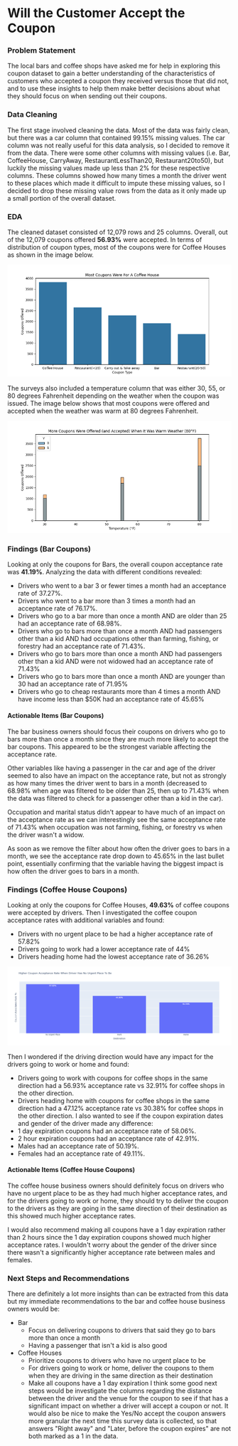 # Will the Customer Accept the Coupon

### Problem Statement
The local bars and coffee shops have asked me for help in exploring this coupon dataset to gain a better understanding of the characteristics of customers who accepted a coupon they received versus those that did not, and to use these insights to help them make better decisions about what they should focus on when sending out their coupons.
### Data Cleaning
The first stage involved cleaning the data. Most of the data was fairly clean, but there was a car column that contained 99.15% missing values. The car column was not really useful for this data analysis, so I decided to remove it from the data. There were some other columns with missing values (i.e. Bar, CoffeeHouse, CarryAway, RestaurantLessThan20, Restaurant20to50), but luckily the missing values made up less than 2% for these respective columns. These columns showed how many times a month the driver went to these places which made it difficult to impute these missing values, so I decided to drop these missing value rows from the data as it only made up a small portion of the overall dataset.
### EDA
The cleaned dataset consisted of 12,079 rows and 25 columns. Overall, out of the 12,079 coupons offered **56.93%** were accepted. In terms of distribution of coupon types, most of the coupons were for Coffee Houses as shown in the image below.

![Coupons](images/Most_Coupons_Were_For_A_Coffee_House.png)

The surveys also included a temperature column that was either 30, 55, or 80 degrees Fahrenheit depending on the weather when the coupon was issued. The image below shows that most coupons were offered and accepted when the weather was warm at 80 degrees Fahrenheit.

![Temperature](images/More_Coupons_Were_Offered_and_Accepted_When_It_Was_Warm_Weather.png)

### Findings (Bar Coupons)
Looking at only the coupons for Bars, the overall coupon acceptance rate was **41.19%**. Analyzing the data with different conditions revealed:
- Drivers who went to a bar 3 or fewer times a month had an acceptance rate of 37.27%.
- Drivers who went to a bar more than 3 times a month had an acceptance rate of 76.17%.
- Drivers who go to a bar more than once a month AND are older than 25 had an acceptance rate of 68.98%.
- Drivers who go to bars more than once a month AND had passengers other than a kid AND had occupations other than farming, fishing, or forestry had an acceptance rate of 71.43%.
- Drivers who go to bars more than once a month AND had passengers other than a kid AND were not widowed had an acceptance rate of 71.43%
- Drivers who go to bars more than once a month AND are younger than 30 had an acceptance rate of 71.95%
- Drivers who go to cheap restaurants more than 4 times a month AND have income less than $50K had an acceptance rate of 45.65%
#### Actionable Items (Bar Coupons)
The bar business owners should focus their coupons on drivers who go to bars more than once a month since they are much more likely to accept the bar coupons. This appeared to be the strongest variable affecting the acceptance rate.

Other variables like having a passenger in the car and age of the driver seemed to also have an impact on the acceptance rate, but not as strongly as how many times the driver went to bars in a month (decreased to 68.98% when age was filtered to be older than 25, then up to 71.43% when the data was filtered to check for a passenger other than a kid in the car).

Occupation and marital status didn't appear to have much of an impact on the acceptance rate as we can interestingly see the same acceptance rate of 71.43% when occupation was not farming, fishing, or forestry vs when the driver wasn't a widow.

As soon as we remove the filter about how often the driver goes to bars in a month, we see the acceptance rate drop down to 45.65% in the last bullet point, essentially confirming that the variable having the biggest impact is how often the driver goes to bars in a month.

### Findings (Coffee House Coupons)
Looking at only the coupons for Coffee Houses, **49.63%** of coffee coupons were accepted by drivers. Then I investigated the coffee coupon acceptance rates with additional variables and found:
- Drivers with no urgent place to be had a higher acceptance rate of 57.82%
- Drivers going to work had a lower acceptance rate of 44%
- Drivers heading home had the lowest acceptance rate of 36.26%

![Destination](images/Higher_Coupon_Acceptance_Rate_When_Driver_Has_No_Urgent_Place_To_Be.png)

Then I wondered if the driving direction would have any impact for the drivers going to work or home and found:
- Drivers going to work with coupons for coffee shops in the same direction had a 56.93% acceptance rate vs 32.91% for coffee shops in the other direction.
- Drivers heading home with coupons for coffee shops in the same direction had a 47.12% acceptance rate vs 30.38% for coffee shops in the other direction.
I also wanted to see if the coupon expiration dates and gender of the driver made any difference:
- 1 day expiration coupons had an acceptance rate of 58.06%.
- 2 hour expiration coupons had an acceptance rate of 42.91%.
- Males had an acceptance rate of 50.19%.
- Females had an acceptance rate of 49.11%.

#### Actionable Items (Coffee House Coupons)
The coffee house business owners should definitely focus on drivers who have no urgent place to be as they had much higher acceptance rates, and for the drivers going to work or home, they should try to deliver the coupon to the drivers as they are going in the same direction of their destination as this showed much higher acceptance rates.

I would also recommend making all coupons have a 1 day expiration rather than 2 hours since the 1 day expiration coupons showed much higher acceptance rates. I wouldn't worry about the gender of the driver since there wasn't a significantly higher acceptance rate between males and females.

### Next Steps and Recommendations
There are definitely a lot more insights than can be extracted from this data but my immediate recommendations to the bar and coffee house business owners would be:
- Bar
  - Focus on delivering coupons to drivers that said they go to bars more than once a month
  - Having a passenger that isn't a kid is also good
- Coffee Houses
  - Prioritize coupons to drivers who have no urgent place to be
  - For drivers going to work or home, deliver the coupons to them when they are driving in the same direction as their destination
  - Make all coupons have a 1 day expiration
I think some good next steps would be investigate the columns regarding the distance between the driver and the venue for the coupon to see if that has a significant impact on whether a driver will accept a coupon or not. It would also be nice to make the Yes/No accept the coupon answers more granular the next time this survey data is collected, so that answers "Right away" and "Later, before the coupon expires" are not both marked as a 1 in the data.
